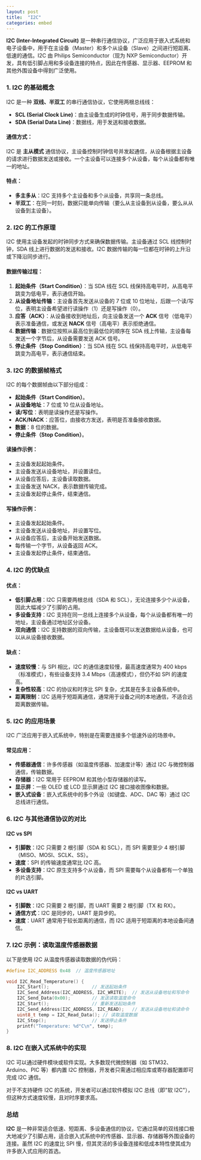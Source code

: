 ```yaml
---
layout: post
title:  "I2C"
categories: embed
---
```


**I2C (Inter-Integrated Circuit)** 是一种串行通信协议，广泛应用于嵌入式系统和电子设备中，用于在主设备（Master）和多个从设备（Slave）之间进行短距离、低速的通信。I2C 由 Philips Semiconductor（现为 NXP Semiconductor）开发，具有低引脚占用和多设备连接的特点，因此在传感器、显示器、EEPROM 和其他外围设备中得到广泛使用。

### 1. **I2C 的基础概念**
I2C 是一种 **双线、半双工** 的串行通信协议，它使用两根总线线：
- **SCL (Serial Clock Line)**：由主设备生成的时钟信号，用于同步数据传输。
- **SDA (Serial Data Line)**：数据线，用于发送和接收数据。

#### 通信方式：
I2C 是 **主从模式** 通信协议，主设备控制时钟信号并发起通信，从设备根据主设备的请求进行数据发送或接收。一个主设备可以连接多个从设备，每个从设备都有唯一的地址。

#### 特点：
- **多主多从**：I2C 支持多个主设备和多个从设备，共享同一条总线。
- **半双工**：在同一时刻，数据只能单向传输（要么从主设备到从设备，要么从从设备到主设备）。

### 2. **I2C 的工作原理**

I2C 使用主设备发起的时钟同步方式来确保数据传输。主设备通过 SCL 线控制时钟，SDA 线上进行数据的发送和接收。I2C 数据传输的每一位都在时钟的上升沿或下降沿同步进行。

#### **数据传输过程**：
1. **起始条件（Start Condition）**：当 SDA 线在 SCL 线保持高电平时，从高电平跳变为低电平，表示通信开始。
2. **从设备地址传输**：主设备首先发送从设备的 7 位或 10 位地址，后跟一个读/写位，表明主设备希望进行读操作（1）还是写操作（0）。
3. **应答（ACK）**：从设备接收到地址后，向主设备发送一个 **ACK** 信号（低电平）表示准备通信，或发送 **NACK** 信号（高电平）表示拒绝通信。
4. **数据传输**：数据位按照从最高位到最低位的顺序在 SDA 线上传输，主设备每发送一个字节后，从设备需要发送 ACK 信号。
5. **停止条件（Stop Condition）**：当 SDA 线在 SCL 线保持高电平时，从低电平跳变为高电平，表示通信结束。

### 3. **I2C 的数据帧格式**
I2C 的每个数据帧由以下部分组成：
- **起始条件（Start Condition）**。
- **从设备地址**：7 位或 10 位从设备地址。
- **读/写位**：表明是读操作还是写操作。
- **ACK/NACK**：应答位，由接收方发送，表明是否准备接收数据。
- **数据**：8 位的数据。
- **停止条件（Stop Condition）**。

#### **读操作示例**：
- 主设备发起起始条件。
- 主设备发送从设备地址，并设置读位。
- 从设备应答后，主设备读取数据。
- 主设备发送 NACK，表示数据传输完成。
- 主设备发起停止条件，结束通信。

#### **写操作示例**：
- 主设备发起起始条件。
- 主设备发送从设备地址，并设置写位。
- 从设备应答后，主设备开始发送数据。
- 每传输一个字节，从设备返回 ACK。
- 主设备发起停止条件，结束通信。

### 4. **I2C 的优缺点**

#### **优点**：
- **低引脚占用**：I2C 只需要两根总线（SDA 和 SCL），无论连接多少个从设备，因此大幅减少了引脚的占用。
- **多设备支持**：I2C 支持在同一总线上连接多个从设备，每个从设备都有唯一的地址，主设备通过地址区分设备。
- **双向通信**：I2C 支持数据的双向传输，主设备既可以发送数据给从设备，也可以从从设备接收数据。

#### **缺点**：
- **速度较慢**：与 SPI 相比，I2C 的通信速度较慢，最高速度通常为 400 kbps（标准模式），有些设备支持 3.4 Mbps（高速模式），但仍不如 SPI 的速度高。
- **复杂性较高**：I2C 的协议和时序比 SPI 复杂，尤其是在多主设备系统中。
- **距离限制**：I2C 适用于短距离通信，通常用于设备之间的本地通信，不适合远距离数据传输。

### 5. **I2C 的应用场景**
I2C 广泛应用于嵌入式系统中，特别是在需要连接多个低速外设的场景中。

#### 常见应用：
- **传感器通信**：许多传感器（如温度传感器、加速度计等）通过 I2C 与微控制器通信，传输数据。
- **存储器**：I2C 常用于 EEPROM 和其他小型存储器的读写。
- **显示屏**：一些 OLED 或 LCD 显示屏通过 I2C 接口接收图像和数据。
- **嵌入式设备**：嵌入式系统中的多个外设（如键盘、ADC、DAC 等）通过 I2C 总线进行通信。

### 6. **I2C 与其他通信协议的对比**

#### **I2C vs SPI**
- **引脚数**：I2C 只需要 2 根引脚（SDA 和 SCL），而 SPI 需要至少 4 根引脚（MISO、MOSI、SCLK、SS）。
- **速度**：SPI 的传输速度通常比 I2C 高。
- **多设备支持**：I2C 原生支持多个从设备，而 SPI 需要每个从设备都有一个单独的片选引脚。

#### **I2C vs UART**
- **引脚数**：I2C 只需要 2 根引脚，而 UART 需要 2 根引脚（TX 和 RX）。
- **通信方式**：I2C 是同步的，UART 是异步的。
- **速度**：UART 通常用于较长距离的通信，而 I2C 适用于短距离的本地设备间通信。

### 7. **I2C 示例：读取温度传感器数据**

以下是使用 I2C 从温度传感器读取数据的伪代码：

```c
#define I2C_ADDRESS 0x48  // 温度传感器地址

void I2C_Read_Temperature() {
    I2C_Start();                // 发送起始条件
    I2C_Send_Address(I2C_ADDRESS, I2C_WRITE);  // 发送从设备地址和写命令
    I2C_Send_Data(0x00);        // 发送读取温度命令
    I2C_Start();                // 重新发送起始条件
    I2C_Send_Address(I2C_ADDRESS, I2C_READ);   // 发送从设备地址和读命令
    uint8_t temp = I2C_Read_Data(); // 读取温度数据
    I2C_Stop();                 // 发送停止条件
    printf("Temperature: %d°C\n", temp);
}
```

### 8. **I2C 在嵌入式系统中的实现**

I2C 可以通过硬件模块或软件实现。大多数现代微控制器（如 STM32、Arduino、PIC 等）都内置 I2C 控制器，开发者只需通过相应库或寄存器配置即可完成 I2C 通信。

对于不支持硬件 I2C 的系统，开发者可以通过软件模拟 I2C 总线（即"软 I2C"），但这种方式速度较慢，且对时序要求高。

### 总结

**I2C** 是一种非常适合低速、短距离、多设备通信的协议，它通过简单的双线接口极大地减少了引脚占用，适合嵌入式系统中的传感器、显示器、存储器等外围设备的连接。虽然 I2C 的速度比 SPI 慢，但其灵活的多设备连接和低成本特性使其成为许多嵌入式应用的首选。